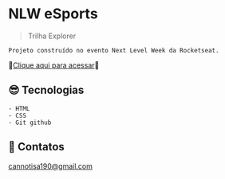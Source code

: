 # NLW eSports


> Trilha Explorer

    Projeto construído no evento Next Level Week da Rocketseat.


🌸[Clique aqui para acessar](https://luciferina666.github.io/NLW/)🌸



## 😎 Tecnologias

    - HTML
    - CSS
    - Git github

## 💚 Contatos

cannotisa190@gmail.com


